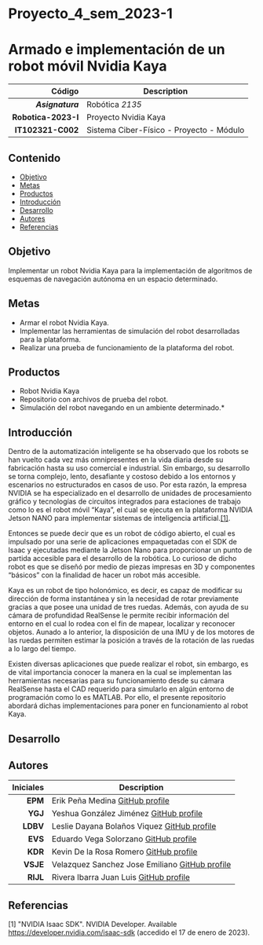 # Proyecto_4_sem_2023-1
# Armado e implementación de un robot móvil Nvidia Kaya

| Código | Description |
| ------:| ----------- |
| ***Asignatura*** | Robótica *2135* | 
| **Robotica-2023-I**  | Proyecto Nvidia Kaya |
| **IT102321-C002** | Sistema Ciber-Físico - Proyecto - Módulo  |

## Contenido

- [Objetivo](#objetivo)
- [Metas](#metas)
- [Productos](#productos)
- [Introducción](#introduccion)
- [Desarrollo](#desarrollo)
- [Autores](#autores)
- [Referencias](#referencias)

## Objetivo
Implementar un robot Nvidia Kaya para la implementación de algoritmos de esquemas de navegación autónoma en un espacio determinado.

## Metas

- Armar el robot Nvidia Kaya.
- Implementar las herramientas de simulación del robot desarrolladas para la plataforma.
- Realizar una prueba de funcionamiento de la plataforma del robot.

## Productos

- Robot Nvidia Kaya
- Repositorio con archivos de prueba del robot.
- Simulación del robot navegando en un ambiente determinado.*


## Introducción

Dentro de la automatización inteligente se ha observado que los robots se han vuelto cada vez más omnipresentes en la vida diaria desde su fabricación hasta su uso comercial e industrial. Sin embargo, su desarrollo se torna complejo, lento, desafiante y costoso debido a los entornos y escenarios no estructurados en casos de uso.
Por esta razón, la empresa NVIDIA se ha especializado en el desarrollo de unidades de procesamiento gráfico y tecnologías de circuitos integrados para estaciones de trabajo como lo es el robot móvil “Kaya”, el cual se ejecuta en la plataforma NVIDIA Jetson NANO para implementar sistemas de inteligencia artificial.[[1]](#1).

Entonces se puede decir que es un robot de código abierto, el cual es impulsado por una serie de aplicaciones empaquetadas con el SDK de Isaac y ejecutadas mediante la Jetson Nano para proporcionar un punto de partida accesible para el desarrollo de la robótica. Lo curioso de dicho robot es que se diseñó por medio de piezas impresas en 3D y componentes “básicos” con la finalidad de hacer un robot más accesible.

Kaya es un robot de tipo holonómico, es decir, es capaz de modificar su dirección de forma instantánea y sin la necesidad de rotar previamente gracias a que posee una unidad de tres ruedas. Además, con ayuda de su cámara de profundidad RealSense le permite recibir información del entorno en el cual lo rodea con el fin de mapear, localizar y reconocer objetos. Aunado a lo anterior, la disposición de una IMU y de los motores de las ruedas permiten estimar la posición a través de la rotación de las ruedas a lo largo del tiempo. 

Existen diversas aplicaciones que puede realizar el robot, sin embargo, es de vital importancia conocer la manera en la cual se implementan las herramientas necesarias para su funcionamiento desde su cámara RealSense hasta el CAD requerido para simularlo en algún entorno de programación como lo es MATLAB. Por ello, el presente repositorio abordará dichas implementaciones para poner en funcionamiento al robot Kaya.


## Desarrollo


## Autores


| Iniciales  | Description |
| ----------:| ----------- |
| **EPM**  | Erik Peña Medina [GitHub profile](https://github.com/ErikFiUNAM) |
| **YGJ**  | Yeshua González Jiménez [GitHub profile](https://github.com/YeshuaGonzalez) |
| **LDBV**  | Leslie Dayana Bolaños Viquez [GitHub profile](https://github.com/lessliebv04) |
| **EVS**  | Eduardo Vega Solorzano [GitHub profile](https://github.com/eduVega1) |
| **KDR**  | Kevin De la Rosa Romero [GitHub profile](https://github.com/KevinDLRR) |
| **VSJE**  | Velazquez Sanchez Jose Emiliano [GitHub profile](pendiente) |
| **RIJL**  | Rivera Ibarra Juan Luis [GitHub profile](pendiente) |


## Referencias

<a id="1">[1]</a>  "NVIDIA Isaac SDK". NVIDIA Developer. Available https://developer.nvidia.com/isaac-sdk (accedido el 17 de enero de 2023).
